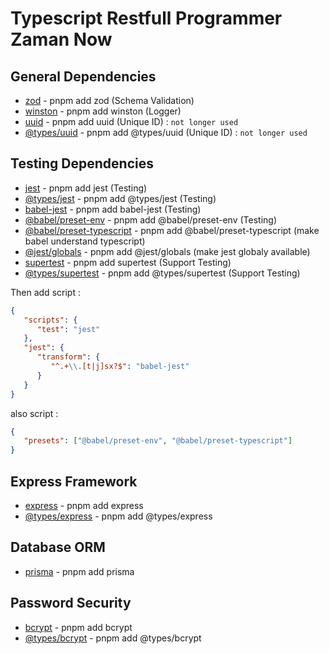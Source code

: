 # Typescript Restfull Programmer Zaman Now

## General Dependencies

-  [zod](https://zod.dev/) - pnpm add zod (Schema Validation)
-  [winston](https://www.npmjs.com/package/winston) - pnpm add winston (Logger)
-  [uuid](https://www.npmjs.com/package/uuid) - pnpm add uuid (Unique ID) : `not longer used`
-  [@types/uuid](https://www.npmjs.com/package/@types/uuid) - pnpm add @types/uuid (Unique ID) : `not longer used`

## Testing Dependencies

-  [jest](https://jestjs.io/) - pnpm add jest (Testing)
-  [@types/jest](https://www.npmjs.com/package/@types/jest) - pnpm add @types/jest (Testing)
-  [babel-jest](https://www.npmjs.com/package/babel-jest) - pnpm add babel-jest (Testing)
-  [@babel/preset-env](https://www.npmjs.com/package/@babel/preset-env) - pnpm add @babel/preset-env (Testing)
-  [@babel/preset-typescript](https://www.npmjs.com/package/@babel/preset-typescript) - pnpm add @babel/preset-typescript (make babel understand typescript)
-  [@jest/globals](https://www.npmjs.com/package/@jest/globals) - pnpm add @jest/globals (make jest globaly available)
-  [supertest](https://www.npmjs.com/package/supertest) - pnpm add supertest (Support Testing)
-  [@types/supertest](https://www.npmjs.com/package/@types/supertest) - pnpm add @types/supertest (Support Testing)

Then add script :

```json
{
   "scripts": {
      "test": "jest"
   },
   "jest": {
      "transform": {
         "^.+\\.[t|j]sx?$": "babel-jest"
      }
   }
}
```

also script :

```json
{
   "presets": ["@babel/preset-env", "@babel/preset-typescript"]
}
```

## Express Framework

-  [express](https://expressjs.com/) - pnpm add express
-  [@types/express](https://www.npmjs.com/package/@types/express) - pnpm add @types/express

## Database ORM

-  [prisma](https://www.prisma.io/) - pnpm add prisma

## Password Security

-  [bcrypt](https://www.npmjs.com/package/bcrypt) - pnpm add bcrypt
-  [@types/bcrypt](https://www.npmjs.com/package/@types/bcrypt) - pnpm add @types/bcrypt
